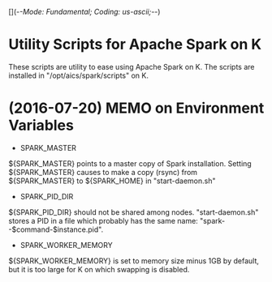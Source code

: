 [](-*-Mode: Fundamental; Coding: us-ascii;-*-)

# Utility Scripts for Apache Spark on K

These scripts are utility to ease using Apache Spark on K.  The
scripts are installed in "/opt/aics/spark/scripts" on K.

# (2016-07-20) MEMO on Environment Variables

* SPARK_MASTER

${SPARK_MASTER} points to a master copy of Spark
installation.  Setting ${SPARK_MASTER} causes to make a copy (rsync)
from ${SPARK_MASTER} to ${SPARK_HOME} in "start-daemon.sh"

* SPARK_PID_DIR

${SPARK_PID_DIR} should not be shared among nodes.  "start-daemon.sh"
stores a PID in a file which probably has the same name:
"spark--$command-$instance.pid".

* SPARK_WORKER_MEMORY

${SPARK_WORKER_MEMORY} is set to memory size minus 1GB by default, but
it is too large for K on which swapping is disabled.
